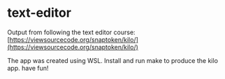 # text-editor

Output from following the text editor course: [https://viewsourcecode.org/snaptoken/kilo/](https://viewsourcecode.org/snaptoken/kilo/)

The app was created using WSL. Install and run make to produce the kilo app. have fun!
